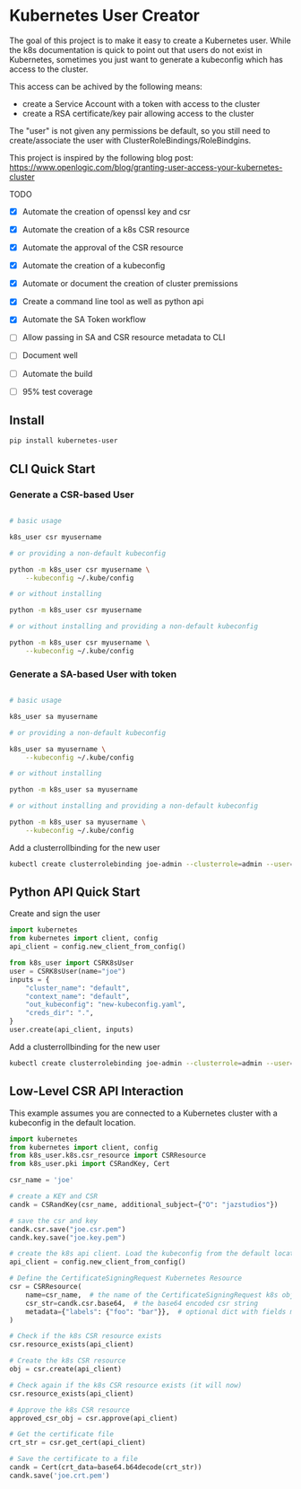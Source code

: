 # Kubernetes User Creator

The goal of this project is to make it easy to create a Kubernetes user. While the k8s
documentation is quick to point out that users do not exist in Kubernetes, sometimes
you just want to generate a kubeconfig which has access to the cluster.

This access can be achived by the following means:

- create a Service Account with a token with access to the cluster
- create a RSA certificate/key pair allowing access to the cluster

The "user" is not given any permissions be default, so you still need to create/associate
the user with ClusterRoleBindings/RoleBindgins.

This project is inspired by the following blog post:
https://www.openlogic.com/blog/granting-user-access-your-kubernetes-cluster

TODO
- [x] Automate the creation of openssl key and csr
- [x] Automate the creation of a k8s CSR resource
- [x] Automate the approval of the CSR resource
- [x] Automate the creation of a kubeconfig 
- [x] Automate or document the creation of cluster premissions
- [x] Create a command line tool as well as python api
- [X] Automate the SA Token workflow
- [ ] Allow passing in SA and CSR resource metadata to CLI
- [ ] Document well
- [ ] Automate the build
- [ ] 95% test coverage


## Install

```bash
pip install kubernetes-user
```

## CLI Quick Start

### Generate a CSR-based User

```bash

# basic usage

k8s_user csr myusername

# or providing a non-default kubeconfig

python -m k8s_user csr myusername \
    --kubeconfig ~/.kube/config

# or without installing

python -m k8s_user csr myusername

# or without installing and providing a non-default kubeconfig

python -m k8s_user csr myusername \
    --kubeconfig ~/.kube/config
```

### Generate a SA-based User with token

```bash

# basic usage

k8s_user sa myusername

# or providing a non-default kubeconfig

k8s_user sa myusername \
    --kubeconfig ~/.kube/config

# or without installing

python -m k8s_user sa myusername

# or without installing and providing a non-default kubeconfig

python -m k8s_user sa myusername \
    --kubeconfig ~/.kube/config
```

Add a clusterrollbinding for the new user

```bash
kubectl create clusterrolebinding joe-admin --clusterrole=admin --user=joe
```


## Python API Quick Start

Create and sign the user

```python
import kubernetes
from kubernetes import client, config
api_client = config.new_client_from_config()

from k8s_user import CSRK8sUser
user = CSRK8sUser(name="joe")
inputs = {
    "cluster_name": "default",
    "context_name": "default",
    "out_kubeconfig": "new-kubeconfig.yaml",
    "creds_dir": ".",
}
user.create(api_client, inputs)

```

Add a clusterrollbinding for the new user

```bash
kubectl create clusterrolebinding joe-admin --clusterrole=admin --user=joe
```

## Low-Level CSR API Interaction

This example assumes you are connected to a Kubernetes cluster with a kubeconfig in
the default location.

```python
import kubernetes
from kubernetes import client, config
from k8s_user.k8s.csr_resource import CSRResource
from k8s_user.pki import CSRandKey, Cert

csr_name = 'joe'

# create a KEY and CSR
candk = CSRandKey(csr_name, additional_subject={"O": "jazstudios"})

# save the csr and key
candk.csr.save("joe.csr.pem")
candk.key.save("joe.key.pem")

# create the k8s api client. Load the kubeconfig from the default location (~/.kube/config)
api_client = config.new_client_from_config()

# Define the CertificateSigningRequest Kubernetes Resource
csr = CSRResource(
    name=csr_name,  # the name of the CertificateSigningRequest k8s object
    csr_str=candk.csr.base64,  # the base64 encoded csr string
    metadata={"labels": {"foo": "bar"}},  # optional dict with fields matching k8s V1ObjectMeta object
)

# Check if the k8s CSR resource exists
csr.resource_exists(api_client)

# Create the k8s CSR resource
obj = csr.create(api_client)

# Check again if the k8s CSR resource exists (it will now)
csr.resource_exists(api_client)

# Approve the k8s CSR resource
approved_csr_obj = csr.approve(api_client)

# Get the certificate file
crt_str = csr.get_cert(api_client)

# Save the certificate to a file
candk = Cert(crt_data=base64.b64decode(crt_str))
candk.save('joe.crt.pem')
```
